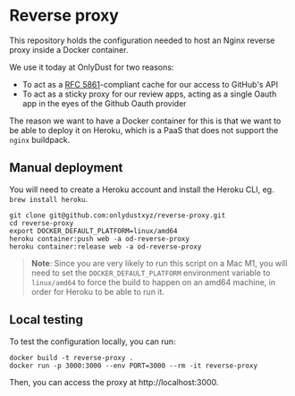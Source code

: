 # Reverse proxy

This repository holds the configuration needed to host an Nginx reverse proxy inside a Docker container.

We use it today at OnlyDust for two reasons:

- To act as a [RFC 5861](https://www.rfc-editor.org/rfc/rfc5861.html#section-3)-compliant cache for our access to GitHub's API
- To act as a sticky proxy for our review apps, acting as a single Oauth app in the eyes of the Github Oauth provider

The reason we want to have a Docker container for this is that we want to be able to deploy it on Heroku, which is a PaaS that does not support the `nginx` buildpack.

## Manual deployment

You will need to create a Heroku account and install the Heroku CLI, eg.
`brew install heroku`.

```
git clone git@github.com:onlydustxyz/reverse-proxy.git
cd reverse-proxy
export DOCKER_DEFAULT_PLATFORM=linux/amd64
heroku container:push web -a od-reverse-proxy
heroku container:release web -a od-reverse-proxy
```

> **Note**: Since you are very likely to run this script on a Mac M1, you will need to set the `DOCKER_DEFAULT_PLATFORM` environment variable to `linux/amd64` to force the build to happen on an amd64 machine, in order for Heroku to be able to run it.

## Local testing

To test the configuration locally, you can run:

```
docker build -t reverse-proxy .
docker run -p 3000:3000 --env PORT=3000 --rm -it reverse-proxy
```

Then, you can access the proxy at http://localhost:3000.
